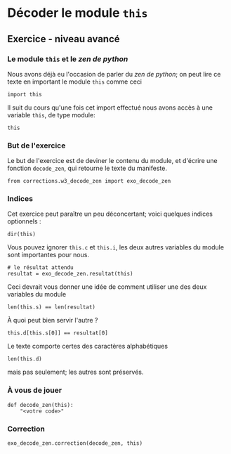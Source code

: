
# Décoder le module `this`

## Exercice - niveau avancé

### Le module `this` et le *zen de python*

Nous avons déjà eu l'occasion de parler du *zen de python*; on peut lire ce
texte en important le module `this` comme ceci


    import this

Il suit du cours qu'une fois cet import effectué nous avons accès à une variable
`this`, de type module:


    this

### But de l'exercice

Le but de l'exercice est de deviner le contenu du module, et d'écrire une
fonction `decode_zen`, qui retourne le texte du manifeste.


    from corrections.w3_decode_zen import exo_decode_zen

### Indices

Cet exercice peut paraître un peu déconcertant; voici quelques indices
optionnels :


    dir(this)

Vous pouvez ignorer `this.c` et `this.i`, les deux autres variables du module
sont importantes pour nous.


    # le résultat attendu
    resultat = exo_decode_zen.resultat(this)

Ceci devrait vous donner une idée de comment utiliser une des deux variables du
module


    len(this.s) == len(resultat)

À quoi peut bien servir l'autre ?


    this.d[this.s[0]] == resultat[0]

Le texte comporte certes des caractères alphabétiques


    len(this.d)

mais pas seulement; les autres sont préservés.

### À vous de jouer


    def decode_zen(this):
        "<votre code>"

### Correction


    exo_decode_zen.correction(decode_zen, this)
